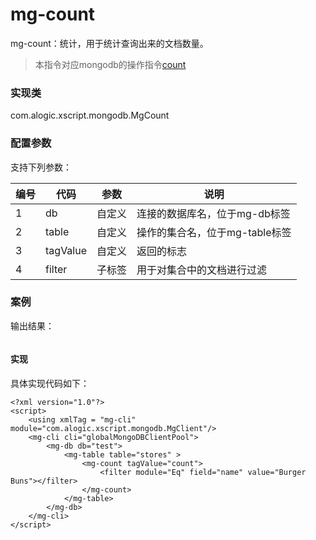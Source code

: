 mg-count
======

mg-count：统计，用于统计查询出来的文档数量。

> 本指令对应mongodb的操作指令[count](http://mongodb.github.io/mongo-java-driver/3.4/javadoc/?com/mongodb/client/MongoCollection.html#find--)

### 实现类

com.alogic.xscript.mongodb.MgCount

### 配置参数

支持下列参数：

| 编号 | 代码 | 参数 | 说明  |
| ---- | ---- | ---- | ---- |
| 1 | db | 自定义 |连接的数据库名，位于mg-db标签|
| 2 | table | 自定义 |操作的集合名，位于mg-table标签|
| 3 | tagValue | 自定义 |返回的标志|
| 4 | filter | 子标签 |用于对集合中的文档进行过滤|

### 案例

输出结果：
```

```
#### 实现

具体实现代码如下：
```
<?xml version="1.0"?>
<script>
	<using xmlTag = "mg-cli" module="com.alogic.xscript.mongodb.MgClient"/>
	<mg-cli cli="globalMongoDBClientPool">
		<mg-db db="test">
			<mg-table table="stores" >
				<mg-count tagValue="count">
					<filter module="Eq" field="name" value="Burger Buns"></filter>
				</mg-count>
			</mg-table>
		</mg-db>
	</mg-cli>
</script> 

```